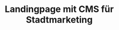 ---
title: Landingpage mit CMS für Stadtmarketing
description: Design und Programmierung der Landingpage in React, CMS in Strapi, UX/UI Design. Kommunikation mit Kunden.
tags: [React, TailwindCSS, RestAPI,CMS, UX/UI Design, Figma]
links: [
        
        {
            url: "https://wahlersforsttechnik.de/",
            text: "Wahlers Forsttechnik"
        }
]
--- 